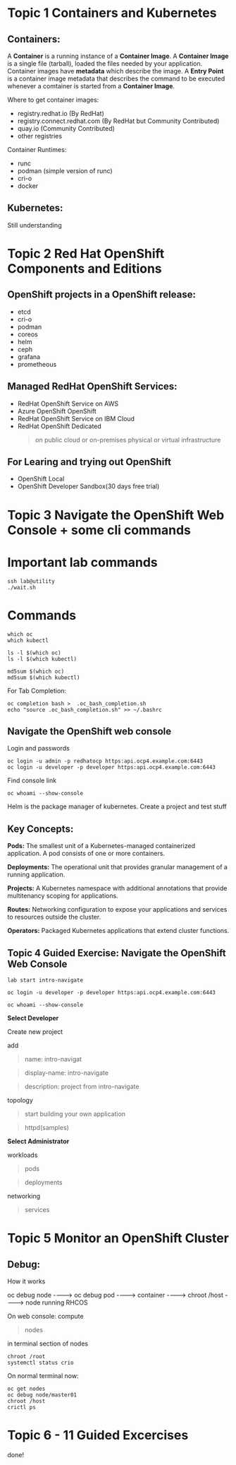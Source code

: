# Topic 1 Containers and Kubernetes

## Containers:
A **Container** is a running instance of a **Container Image**.
A **Container Image** is a single file (tarball), loaded the files needed by your application. Container images have **metadata** which describe the image.
A **Entry Point** is a container image metadata that describes the command to be executed whenever a comtainer is started from a **Container Image**.

Where to get container images:
- registry.redhat.io (By RedHat)
- registry.connect.redhat.com (By RedHat but Community Contributed)
- quay.io (Community Contributed)
- other registries

Container Runtimes:
- runc
- podman (simple version of runc)
- cri-o
- docker

## Kubernetes:
Still understanding


# Topic 2 Red Hat OpenShift Components and Editions

## OpenShift projects in a OpenShift release:
- etcd
- cri-o
- podman
- coreos
- helm
- ceph
- grafana
- prometheous

## Managed RedHat OpenShift Services:
- RedHat OpenShift Service on AWS
- Azure OpenShift OpenShift
- RedHat OpenShift Service on IBM Cloud
- RedHat OpenShift Dedicated
  > on public cloud or on-premises physical or virtual infrastructure

## For Learing and trying out OpenShift
- OpenShift Local
- OpenShift Developer Sandbox(30 days free trial)

# Topic 3 Navigate the OpenShift Web Console + some cli commands

# Important lab commands
 ```
ssh lab@utility
./wait.sh
```

# Commands
```
which oc
which kubectl

ls -l $(which oc)
ls -l $(which kubectl)

md5sum $(which oc)
md5sum $(which kubectl)

```
For Tab Completion:
```
oc completion bash >  .oc_bash_completion.sh
echo "source .oc_bash_completion.sh" >> ~/.bashrc
```
## Navigate the OpenShift web console
Login and passwords
```
oc login -u admin -p redhatocp https:api.ocp4.example.com:6443
oc login -u developer -p developer https:api.ocp4.example.com:6443
```
Find console link
```
oc whoami --show-console
```

Helm is the package manager of kubernetes.
Create a project and test stuff

## Key Concepts:

**Pods:** The smallest unit of a Kubernetes-managed containerized application. A pod consists of one or more containers.

**Deployments:** The operational unit that provides granular management of a running application.

**Projects:** A Kubernetes namespace with additional annotations that provide multitenancy scoping for applications.

**Routes:** Networking configuration to expose your applications and services to resources outside the cluster.

**Operators:** Packaged Kubernetes applications that extend cluster functions.

## Topic 4 Guided Exercise: Navigate the OpenShift Web Console
```
lab start intro-navigate

oc login -u developer -p developer https:api.ocp4.example.com:6443

oc whoami --show-console
```
**Select Developer**

Create new project

add

> name: intro-navigat

> display-name: intro-navigate

> description: project from intro-navigate


topology

> start building your own application

> httpd(samples)

**Select Administrator**

workloads

> pods

> deployments


networking

> services


# Topic 5 Monitor an OpenShift Cluster
## Debug:

How it works

oc debug node
---->
oc debug pod
---->
container
---->
chroot /host
---->
node running RHCOS

On web console:
compute
> nodes

in terminal section of nodes
```
chroot /root
systemctl status crio
```

On normal terminal now:
```
oc get nodes
oc debug node/master01
chroot /host
crictl ps
```

# Topic 6 - 11 Guided Excercises
done!

